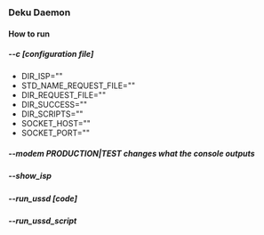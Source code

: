 ### Deku Daemon
#### How to run
##### --c [configuration file]
* DIR_ISP=""
* STD_NAME_REQUEST_FILE=""
* DIR_REQUEST_FILE=""
* DIR_SUCCESS=""
* DIR_SCRIPTS=""
* SOCKET_HOST=""
* SOCKET_PORT=""
##### --modem PRODUCTION|TEST <i> changes what the console outputs</i><br>
##### --show_isp <number><br>
##### --run_ussd [code]<br>
##### --run_ussd_script <path to file>
